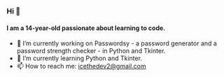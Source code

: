 ### Hi 👋
#### I am a 14-year-old passionate about learning to code.
- 🔭 I’m currently working on Passwordsy - a password generator and a password strength checker - in Python and Tkinter.
- 🌱 I’m currently learning Python and Tkinter.
- 📫 How to reach me: icethedev2@gmail.com
